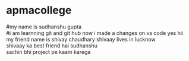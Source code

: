# apmacollege
#my name is sudhanshu gupta
<br>
#i am learnning git and git hub
now i made a changes on vs code
yes
hii
<br>
my friend name is shivay chaudhary
shivaay lives in lucknow
<br>
shivaay ka best friend hai sudhanshu
<br>
sachin bhi project pe kaam karega 